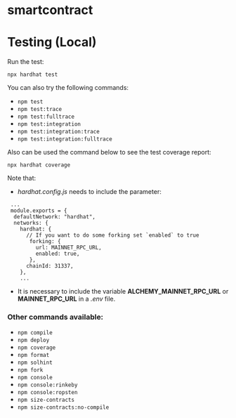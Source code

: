 # smartcontract

Testing (Local)
===============

Run the test:
   
  `npx hardhat test`

You can also try the following commands:
  - `npm test`
  - `npm test:trace`
  - `npm test:fulltrace`
  - `npm test:integration`
  - `npm test:integration:trace`
  - `npm test:integration:fulltrace`

Also can be used the command below to see the test coverage report:

  `npx hardhat coverage`
   
Note that:

- *hardhat.config.js* needs to include the parameter:
```
 ...
 module.exports = {
  defaultNetwork: "hardhat",
  networks: {
    hardhat: {
      // If you want to do some forking set `enabled` to true
       forking: {
         url: MAINNET_RPC_URL,
         enabled: true,
       },
      chainId: 31337,
    },
    ...
```
- It is necessary to include the variable **ALCHEMY_MAINNET_RPC_URL** or **MAINNET_RPC_URL** in a *.env* file.

### Other commands available:

- `npm compile`
- `npm deploy`
- `npm coverage`
- `npm format`
- `npm solhint`
- `npm fork`
- `npm console`
- `npm console:rinkeby`
- `npm console:ropsten`
- `npm size-contracts`
- `npm size-contracts:no-compile`

